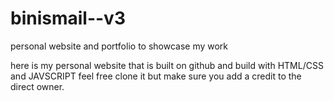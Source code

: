 # binismail--v3
personal website and portfolio to showcase my work

here is my personal website that is built on github and build with HTML/CSS and JAVSCRIPT 
feel free clone it but make sure you add a credit to the direct owner.

